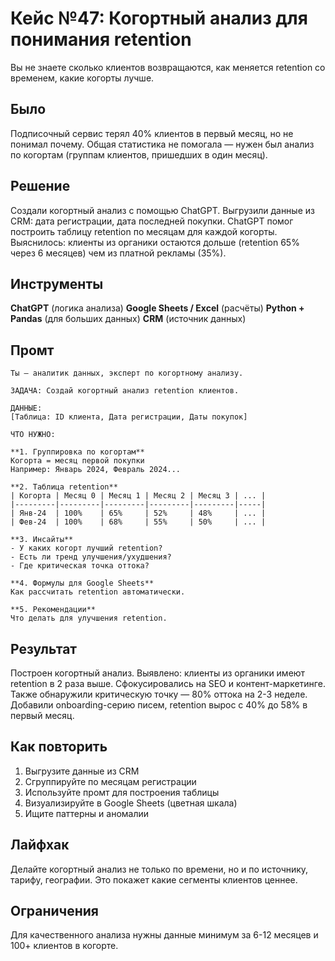 # Кейс №47: Когортный анализ для понимания retention

Вы не знаете сколько клиентов возвращаются, как меняется retention со временем, какие когорты лучше.

## Было

Подписочный сервис терял 40% клиентов в первый месяц, но не понимал почему. Общая статистика не помогала — нужен был анализ по когортам (группам клиентов, пришедших в один месяц).

## Решение

Создали когортный анализ с помощью ChatGPT. Выгрузили данные из CRM: дата регистрации, дата последней покупки. ChatGPT помог построить таблицу retention по месяцам для каждой когорты. Выяснилось: клиенты из органики остаются дольше (retention 65% через 6 месяцев) чем из платной рекламы (35%).

## Инструменты

**ChatGPT** (логика анализа)
**Google Sheets / Excel** (расчёты)
**Python + Pandas** (для больших данных)
**CRM** (источник данных)

## Промт

```
Ты — аналитик данных, эксперт по когортному анализу.

ЗАДАЧА: Создай когортный анализ retention клиентов.

ДАННЫЕ:
[Таблица: ID клиента, Дата регистрации, Даты покупок]

ЧТО НУЖНО:

**1. Группировка по когортам**
Когорта = месяц первой покупки
Например: Январь 2024, Февраль 2024...

**2. Таблица retention**
| Когорта | Месяц 0 | Месяц 1 | Месяц 2 | Месяц 3 | ... |
|---------|---------|---------|---------|---------|-----|
| Янв-24  | 100%    | 65%     | 52%     | 48%     | ... |
| Фев-24  | 100%    | 68%     | 55%     | 50%     | ... |

**3. Инсайты**
- У каких когорт лучший retention?
- Есть ли тренд улучшения/ухудшения?
- Где критическая точка оттока?

**4. Формулы для Google Sheets**
Как рассчитать retention автоматически.

**5. Рекомендации**
Что делать для улучшения retention.
```

## Результат

Построен когортный анализ. Выявлено: клиенты из органики имеют retention в 2 раза выше. Сфокусировались на SEO и контент-маркетинге. Также обнаружили критическую точку — 80% оттока на 2-3 неделе. Добавили onboarding-серию писем, retention вырос с 40% до 58% в первый месяц.

## Как повторить

1. Выгрузите данные из CRM
2. Сгруппируйте по месяцам регистрации
3. Используйте промт для построения таблицы
4. Визуализируйте в Google Sheets (цветная шкала)
5. Ищите паттерны и аномалии

## Лайфхак

Делайте когортный анализ не только по времени, но и по источнику, тарифу, географии. Это покажет какие сегменты клиентов ценнее.

## Ограничения

Для качественного анализа нужны данные минимум за 6-12 месяцев и 100+ клиентов в когорте.
